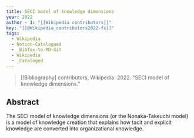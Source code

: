 ```yaml
---
title: SECI model of knowledge dimensions
year: 2022
author - 1: "[[Wikipedia contributors]]"
key: "[[@Wikipedia_contributors2022-fx]]"
tags:
  - Wikipedia
  - Notion-Catalogued
  - _BibTex-to-MD-Git
  - Wikipedia
  - _Cataloged
---
```


> [!Bibliography]
> contributors, Wikipedia. 2022. “SECI model of knowledge dimensions.” 

## Abstract
The SECI model of knowledge dimensions (or the Nonaka-Takeuchi model) is a model of knowledge creation that explains how tacit and explicit knowledge are converted into organizational knowledge.